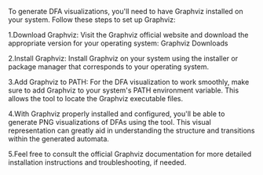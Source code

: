 To generate DFA visualizations, you'll need to have Graphviz installed on your system. Follow these steps to set up Graphviz:

1.Download Graphviz: Visit the Graphviz official website and download the appropriate version for your operating system: Graphviz Downloads

2.Install Graphviz: Install Graphviz on your system using the installer or package manager that corresponds to your operating system.

3.Add Graphviz to PATH: For the DFA visualization to work smoothly, make sure to add Graphviz to your system's PATH environment variable. This allows the tool to locate the Graphviz executable files.

4.With Graphviz properly installed and configured, you'll be able to generate PNG visualizations of DFAs using the tool. This visual representation can greatly aid in understanding the structure and transitions within the generated automata.

5.Feel free to consult the official Graphviz documentation for more detailed installation instructions and troubleshooting, if needed.
